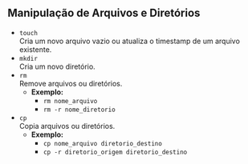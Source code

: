 ## **Manipulação de Arquivos e Diretórios**  
- `touch`  
  Cria um novo arquivo vazio ou atualiza o timestamp de um arquivo existente.  
- `mkdir`  
  Cria um novo diretório.  
- `rm`  
  Remove arquivos ou diretórios.  
  - **Exemplo:**  
    - `rm nome_arquivo`  
    - `rm -r nome_diretorio`  
- `cp`  
  Copia arquivos ou diretórios.  
  - **Exemplo:**  
    - `cp nome_arquivo diretorio_destino`  
    - `cp -r diretorio_origem diretorio_destino`  

